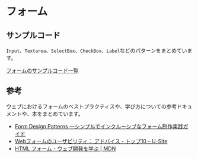 フォーム
==

## サンプルコード

`Input`、`Textarea`、`SelectBox`、`CheckBox`、`Label`などのパターンをまとめています。

[フォームのサンプルコード一覧](https://codepen.io/kgsi/pen/WNgpQMP)

## 参考

ウェブにおけるフォームのベストプラクティスや、学び方についての参考ドキュメントや、本をまとめています。

- [Form Design Patterns ―シンプルでインクルーシブなフォーム制作実践ガイド](https://amzn.asia/d/5vkLRV5)
- [Webフォームのユーザビリティ： アドバイス・トップ10 &#8211; U-Site](https://u-site.jp/alertbox/web-form-design)
- [HTML フォーム - ウェブ開発を学ぶ | MDN](https://developer.mozilla.org/ja/docs/Learn/Forms)